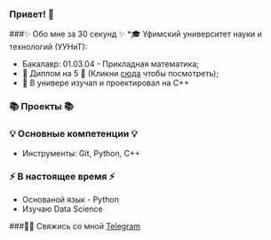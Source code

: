 ### Привет! 👋

###✨ Обо мне за 30 секунд ✨ 
*🎓 Уфимский университет науки и технологий (УУНиТ):
  - Бакалавр: 01.03.04 - Прикладная математика;
  - 📕 Диплом на 5 📕 (Кликни [сюда](Shamaev_-_osn_2.pdf) чтобы посмотреть);
  - 🤖 В универе изучал и проектировал на C++
  
### 📚 Проекты 📚


### 💡 Основные компетенции 💡
- Инструменты: Git, Python, C++

### ⚡️ В настоящее время ⚡️
- Основаной язык - Python
- Изучаю Data Science

###🙌🏻 Свяжись со мной
[Telegram]()

